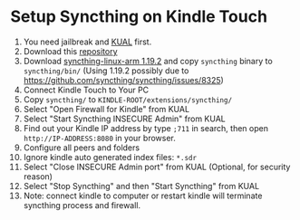 Setup Syncthing on Kindle Touch
==========================

1. You need jailbreak and [KUAL](http://www.mobileread.com/forums/showthread.php?t=203326) first.
1. Download this [repository](https://github.com/gutenye/syncthing-kindle/archive/master.zip)
1. Download [syncthing-linux-arm 1.19.2](https://github.com/syncthing/syncthing/releases/tag/v1.19.2) and copy `syncthing` binary to `syncthing/bin/` (Using 1.19.2 possibly due to https://github.com/syncthing/syncthing/issues/8325)
1. Connect Kindle Touch to Your PC
1. Copy `syncthing/` to `KINDLE-ROOT/extensions/syncthing/`
1. Select "Open Firewall for Kindle" from KUAL
1. Select "Start Syncthing INSECURE Admin" from KUAL
1. Find out your Kindle IP address by type `;711` in search, then open `http://IP-ADDRESS:8080` in your browser. <br>
1. Configure all peers and folders
1. Ignore kindle auto generated index files: `*.sdr`
1. Select "Close INSECURE Admin port" from KUAL (Optional, for security reason)
1. Select "Stop Syncthing" and then "Start Syncthing" from KUAL
1. Note: connect kindle to computer or restart kindle will terminate syncthing process and firewall.
